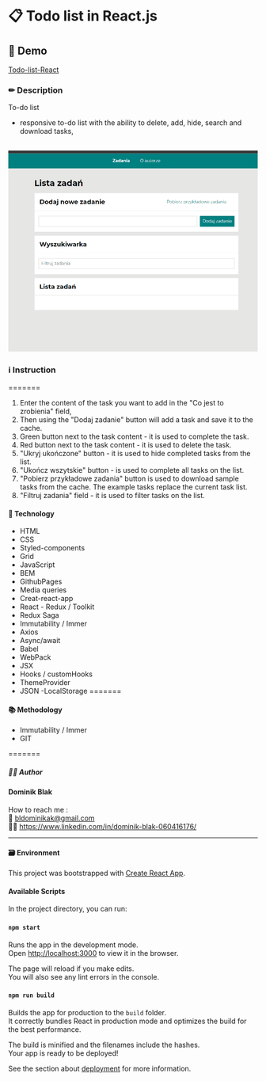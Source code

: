 # 📋 Todo list in React.js

## 🚀 Demo

[Todo-list-React](https://dominikblak.github.io/Todo-list-React/)

### ✏ Description



To-do list 
- responsive to-do list with the ability to delete, add, hide, search and download tasks,
</br>



<img src="https://github.com/dominikblak/todo-list-react/blob/master/public/Animation.gif" alt="demo_todo_list">

### ℹ Instruction


=======

1. Enter the content of the task you want to add in the "Co jest to zrobienia" field,
2. Then using the "Dodaj zadanie" button will add a task and save it to the cache.
3. Green button next to the task content - it is used to complete the task.
4. Red button next to the task content - it is used to delete the task.
5. "Ukryj ukończone" button - it is used to hide completed tasks from the list.
6. "Ukończ wszytskie" button - is used to complete all tasks on the list.
7. "Pobierz przykładowe zadania" button is used to download sample tasks from the cache. The example tasks replace the current task list.
8. "Filtruj zadania" field - it is used to filter tasks on the list.

#### 🧰 Technology

- HTML
- CSS
- Styled-components
- Grid
- JavaScript
- BEM
- GithubPages
- Media queries
- Creat-react-app
- React - Redux / Toolkit
- Redux Saga
- Immutability / Immer
- Axios
- Async/await
- Babel
- WebPack
- JSX
- Hooks / customHooks
- ThemeProvider
- JSON
-LocalStorage
=======


#### 📚 Methodology

- Immutability / Immer
- GIT

=======



##### 👨‍💻 Author

#### Dominik Blak </br>

How to reach me : </br>
📧 bldominikak@gmail.com </br>
👨‍💼 https://www.linkedin.com/in/dominik-blak-060416176/

---

#### 🗃 Environment

This project was bootstrapped with [Create React App](https://github.com/facebook/create-react-app).

#### Available Scripts

In the project directory, you can run:

#### `npm start`

Runs the app in the development mode.\
Open [http://localhost:3000](http://localhost:3000) to view it in the browser.

The page will reload if you make edits.\
You will also see any lint errors in the console.

#### `npm run build`

Builds the app for production to the `build` folder.\
It correctly bundles React in production mode and optimizes the build for the best performance.

The build is minified and the filenames include the hashes.\
Your app is ready to be deployed!

See the section about [deployment](https://facebook.github.io/create-react-app/docs/deployment) for more information.
